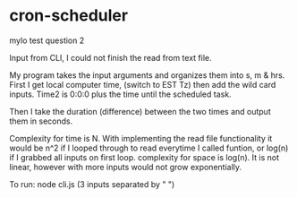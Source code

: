 # cron-scheduler
mylo test question 2

Input from CLI, I could not finish the read from text file. 

My program takes the input arguments and organizes them into s, m & hrs. First I get local computer time, (switch to EST Tz) then add the wild card inputs. Time2 is 0:0:0 plus the time until the scheduled task. 

Then I take the duration (difference) between the two times and output them in seconds.

Complexity for time is N. With implementing the read file functionality it would be n^2 if I looped through to read everytime I called funtion, or log(n) if I grabbed all inputs on first loop.
complexity for space is log(n). It is not linear, however with more inputs would not grow exponentially. 

To run: node cli.js (3 inputs separated by " ")